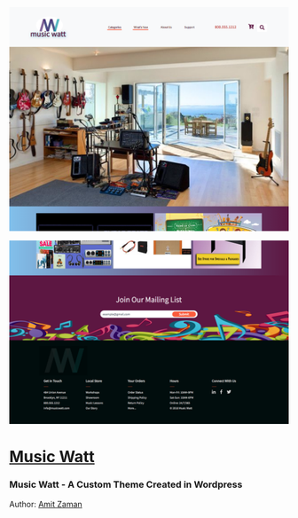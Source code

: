 <p align="center">
  <img src="musicwatts-1.png" width="850" title="hover text">
</p>
<p align="center">
  <img src="musicwatts-2.png" width="850" title="hover text">
</p>


# [Music Watt](https://amitzaman.com)
### Music Watt - A Custom Theme Created in Wordpress

Author: [Amit Zaman](https://amitzaman.com)
